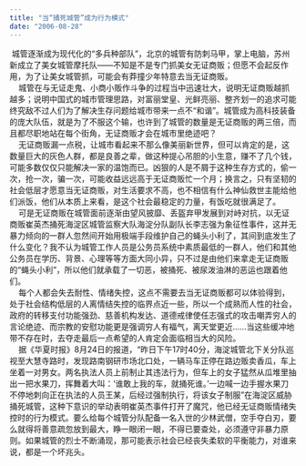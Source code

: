 ```yaml
---
title: "当“捅死城管”成为行为模式"
date: "2006-08-28"
---
```


 城管逐渐成为现代化的“多兵种部队”，北京的城管有防刺马甲，掌上电脑，苏州新成立了美女城管摩托队——不知是不是专门抓美女无证商贩；但愿不会起反作用，为了让美女城管抓，可能会有莽撞少年特意去当无证商贩。  
    城管在与无证走鬼、小商小贩作斗争的过程当中迅速壮大，说明无证商贩越抓越多；说明中国式的城市管理思路，对富丽堂皇、光鲜亮丽、整齐划一的追求可能终究敌不过人们为了解决生存问题给城市带来一点不“和谐”。城管成为高科技装备的庞大队伍，就是为了不服这个输，也许到了城管的数量是无证商贩的两三倍，而且都尽职地站在每个街角，无证商贩才会在城市里绝迹吧？  
    无证商贩漏一点税，让城市看起来不那么像美丽新世界，但可以肯定的是，这数量巨大的灰色人群，都是良善之辈，做这种提心吊胆的小生意，赚不了几个钱，可能多数仅仅只能解决一家的温饱而已。凶狠的人是不屑于这种生存方式的，偷一次，抢一次，骗一次，可能收益远远高于无证商贩忙一个月；换言之，只有坚韧的社会低层才愿意当无证商贩，对生活要求不高，也不相信有什么神仙救世主能给他们派饭，他们从本质上来看，是这个社会最稳定的力量，有饭吃就很满足了。  
    可是无证商贩在城管面前逐渐由望风披靡、丢盔弃甲发展到对峙对抗，以无证商贩崔英杰捅死海淀区城管监察大队海淀分队副队长李志强为象征性事件，这并无暴力倾向的一群人忽然间开始用极端手段维护自己的蝇头小利了，其间到底发生了什么变化？我不认为城管工作人员是公务员系统中素质最低的一群人，他们和其他公务员在学历、背景、心理等等方面大同小异，只不过是由他们来拿走无证商贩的“蝇头小利”，所以他们就承载了一切恶，被捅死、被尿泼油淋的恶运也跟着他们。  
    每个人都会失去耐性、情绪失控，这点不需要去当无证商贩都可以体验得到，处于社会结构低层的人离情结失控的临界点近一些，所以一个成熟而人性的社会，政府的转移支付功能强劲、慈善机构发达、道德戒律使任志强式的攻击嘲弄穷人的言论绝迹、而宗教的安慰功能更是强调穷人有福气，离天堂更近……当这些缓冲地带不存在时，去夺走最后一点希望的人肯定会面临相当大的风险。  
    据《华夏时报》8月24日的报道，“昨日下午17时40分，海淀城管北下关分队巡视至大慧寺路时，发现路南钢研市场北口处，一辆马车正停在路边贩卖香瓜，车上坐着一对男女。两名执法人员上前制止其违法行为，但车上的女子猛然从瓜堆里抽出一把水果刀，挥舞着大叫：‘谁敢上我的车，就捅死谁。’一边喊一边手握水果刀不停地刺向正在执法的人员王某，后经过强制执行，将该女子制服”在海淀区威胁捅死城管，这种下意识的举动表明崔英杰事件打开了魔咒，他已经无证商贩情绪失控时的行为模式。要么给每个城管分队配备一名入世的少林武僧，空手夺白刃，要么就得将善意疏忽放到最大，睁一眼闭一眼，不得已要查处，必须遵守非暴力原则。如果城管的烈士不断涌现，那可能表示社会已经丧失柔软的平衡能力，对谁来说，都是一个坏兆头。

